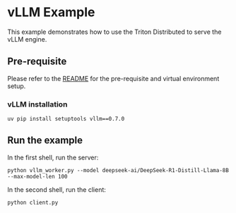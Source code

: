 # vLLM Example

This example demonstrates how to use the Triton Distributed to serve the vLLM engine.

## Pre-requisite

Please refer to the [README](../../README.md) for the pre-requisite and virtual environment setup.

### vLLM installation

```
uv pip install setuptools vllm==0.7.0
```

## Run the example

In the first shell, run the server:

```
python vllm_worker.py --model deepseek-ai/DeepSeek-R1-Distill-Llama-8B --max-model-len 100
```


In the second shell, run the client:

```
python client.py
```

